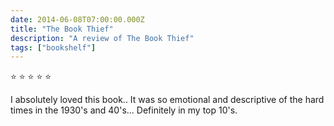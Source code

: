```yaml
---    
date: 2014-06-08T07:00:00.000Z
title: "The Book Thief"
description: "A review of The Book Thief"
tags: ["bookshelf"]
---   
```

⭐ ⭐ ⭐ ⭐ ⭐ 

I absolutely loved this book.. It was so emotional and descriptive of the hard times in the 1930's and 40's... Definitely in my top 10's.